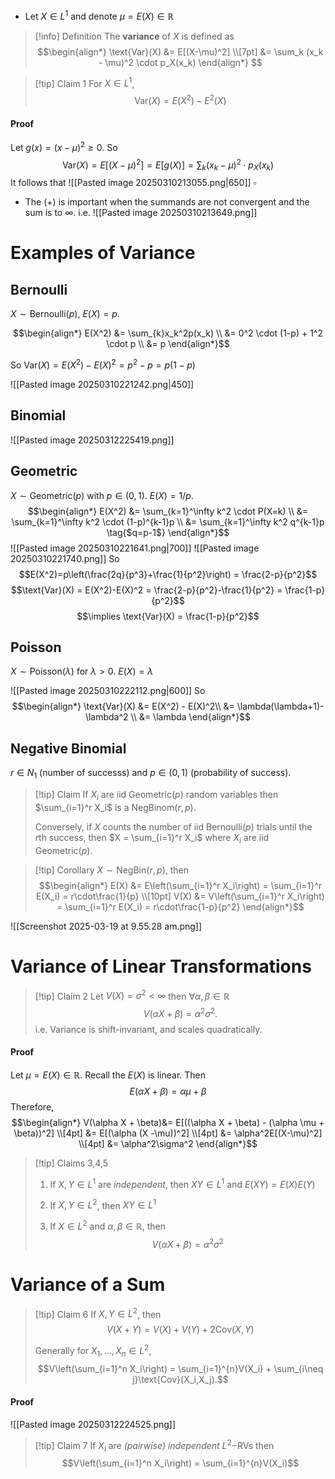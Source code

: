 
- Let $X \in L^1$ and denote $\mu = E(X) \in \mathbb{R}$ 

> [!info] Definition
> The **variance** of $X$ is defined as 
> $$\begin{align*} \text{Var}(X) &= E[(X-\mu)^2] \\[7pt]
> &= \sum_k (x_k - \mu)^2 \cdot p_X(x_k)
\end{align*} $$

>[!tip] Claim 1
>For $X \in L^1$,
>$$\text{Var}(X) = E(X^2) - E^2(X)$$
#### Proof
Let $g(x) = (x-\mu)^2 \geq 0$. So
$$\text{Var}(X) = E[(X-\mu)^2] = E[g(X)] = \sum_k (x_k-\mu)^2\cdot p_X(x_k)$$
It follows that 
![[Pasted image 20250310213055.png|650]]
$\square$ 

- The $(+)$ is important when the summands are not convergent and the sum is to $\infty$. i.e.
![[Pasted image 20250310213649.png]]


# Examples of Variance
## Bernoulli
$X \sim \text{Bernoulli}(p)$, $E(X) = p$.

$$\begin{align*}
E(X^2) &= \sum_{k}x_k^2p(x_k) \\
&= 0^2 \cdot (1-p) + 1^2 \cdot p \\
&= p
\end{align*}$$

So $\text{Var}(X) = E(X^2) - E(X)^2 = p^2 - p = p(1-p)$

![[Pasted image 20250310221242.png|450]]


## Binomial
![[Pasted image 20250312225419.png]]

## Geometric

$X \sim \text{Geometric}(p)$ with $p \in (0,1)$. $E(X) = 1/p$.
$$\begin{align*}
E(X^2) &= \sum_{k=1}^\infty k^2 \cdot P(X=k) \\
&=  \sum_{k=1}^\infty k^2 \cdot (1-p)^{k-1}p \\
&=  \sum_{k=1}^\infty k^2 q^{k-1}p \tag{$q=p-1$}
\end{align*}$$
![[Pasted image 20250310221641.png|700]]
![[Pasted image 20250310221740.png]]
So 
$$E(X^2)=p\left(\frac{2q}{p^3}+\frac{1}{p^2}\right) = \frac{2-p}{p^2}$$
$$\text{Var}(X) = E(X^2)-E(X)^2 = \frac{2-p}{p^2}-\frac{1}{p^2} = \frac{1-p}{p^2}$$
$$\implies \text{Var}(X) = \frac{1-p}{p^2}$$

## Poisson
$X \sim \text{Poisson}(\lambda)$ for $\lambda >0$. $E(X) = \lambda$

![[Pasted image 20250310222112.png|600]]
So
$$\begin{align*}
\text{Var}(X) &= E(X^2) - E(X)^2\\
&= \lambda(\lambda+1)- \lambda^2 \\
&= \lambda
\end{align*}$$

## Negative Binomial
$r \in N_1$ (number of successs) and $p\in(0,1)$ (probability of success).

>[!tip] Claim
>If $X_i$ are iid $\text{Geometric}(p)$ random variables then $\sum_{i=1}^r X_i$ is a $\text{NegBinom}(r,p)$.
>
>Conversely, if $X$ counts the number of iid $\text{Bernoulli}(p)$ trials until the $r$th success, then $X = \sum_{i=1}^r X_i$ where $X_i$ are iid $\text{Geometric}(p)$. 

>[!tip] Corollary
>$X \sim \text{NegBin}(r,p)$, then
>$$\begin{align*}
>E(X) &= E\left(\sum_{i=1}^r X_i\right) = \sum_{i=1}^r E(X_i) = r\cdot\frac{1}{p} \\[10pt]
>V(X) &= V\left(\sum_{i=1}^r X_i\right) = \sum_{i=1}^r E(X_i) = r\cdot\frac{1-p}{p^2} \end{align*}$$

![[Screenshot 2025-03-19 at 9.55.28 am.png]]




 

# Variance of Linear Transformations

>[!tip] Claim 2
>Let $V(X) = \sigma^2 < \infty$ then $\forall \alpha,\beta \in \mathbb{R}$
>$$V(\alpha X + \beta) = \alpha^2 \sigma^2.$$
>i.e. Variance is shift-invariant, and scales quadratically.
#### Proof
Let $\mu = E(X) \in \mathbb{R}$. Recall the $E(X)$ is linear. Then 
$$E(\alpha X + \beta) = \alpha \mu + \beta$$
Therefore,
$$\begin{align*}
V(\alpha X + \beta)&= E[((\alpha X + \beta) - (\alpha \mu + \beta))^2] \\[4pt]
&= E[(\alpha (X -\mu))^2] \\[4pt]
&= \alpha^2E[(X-\mu)^2] \\[4pt]
	&= \alpha^2\sigma^2
\end{align*}$$
>[!tip] Claims 3,4,5
>1. If $X,Y \in L^1$ are *independent*, then $XY \in L^1$ and $E(XY) = E(X)E(Y)$
>
>1. If $X,Y \in L^2$, then $XY \in L^1$
>   
>5. If $X \in L^2$ and $\alpha,\beta \in \mathbb{R}$, then
>$$V(\alpha X + \beta) = \alpha^2 \sigma^2$$


# Variance of a Sum

>[!tip] Claim 6
>If $X,Y \in L^2$, then 
>$$V(X+Y) = V(X) + V(Y) + 2 \text{Cov}(X,Y)$$
>
>Generally for $X_1,...,X_n \in L^2$,
>$$V\left(\sum_{i=1}^n X_i\right) = \sum_{i=1}^{n}V(X_i) + \sum_{i\neq j}\text{Cov}(X_i,X_j).$$
#### Proof
![[Pasted image 20250312224525.png]]

>[!tip] Claim 7 
>If $X_i$ are *(pairwise) independent* $L^2-$RVs then
>$$V\left(\sum_{i=1}^n X_i\right) = \sum_{i=1}^{n}V(X_i)$$


